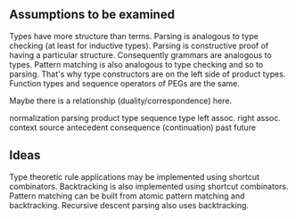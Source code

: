 
## Assumptions to be examined

Types have more structure than terms.
Parsing is analogous to type checking (at least for inductive types).
Parsing is constructive proof of having a particular structure.
Consequently grammars are analogous to types.
Pattern matching is also analogous to type checking and so to parsing.
That's why type constructors are on the left side of product types.
Function types and sequence operators of PEGs are the same.

Maybe there is a relationship (duality/correspondence) here.

normalization       parsing
product type        sequence type
left assoc.         right assoc.
context             source
antecedent          consequence (continuation)
past                future

## Ideas

Type theoretic rule applications may be implemented using shortcut combinators.
Backtracking is also implemented using shortcut combinators.
Pattern matching can be built from atomic pattern matching and backtracking.
Recursive descent parsing also uses backtracking.
